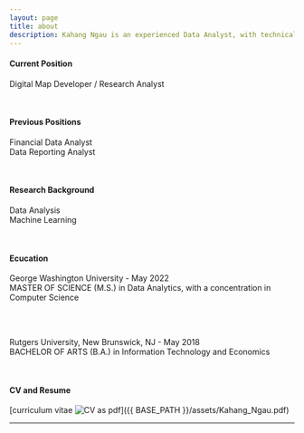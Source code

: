 ```yaml
---
layout: page
title: about
description: Kahang Ngau is an experienced Data Analyst, with technical-related work experience in both FinTech and Healthcare Industry. Seeking to utilize my 3+ years’ experience of data analysis skills on using Python, SQL, Tableau, and R. 
---
```


#### <a name="CurrentPosition"></a>Current Position
<p>Digital Map Developer / Research Analyst</p><br>


#### <a name="PreviousPosition"></a>Previous Positions
<p>Financial Data Analyst<br>
Data Reporting Analyst</p><br>


#### <a name="ResearchBackground"></a>Research Background
<p>Data Analysis<br>
Machine Learning</p><br>



#### <a name="Education"></a>Ecucation
<p>George Washington University - May 2022<br>
MASTER OF SCIENCE (M.S.) in Data Analytics, with a concentration in Computer Science</p><br>
<br>
<p>Rutgers University, New Brunswick, NJ - May 2018<br>
BACHELOR OF ARTS (B.A.) in Information Technology and Economics</p><br>




#### <a name="CVandResume"></a>CV and Resume
[curriculum vitae ![CV as pdf](icons16/pdf-icon.png)]({{ BASE_PATH }}/assets/Kahang_Ngau.pdf)

---



